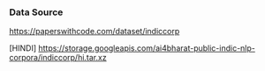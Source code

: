 
### Data Source 
https://paperswithcode.com/dataset/indiccorp


[HINDI] https://storage.googleapis.com/ai4bharat-public-indic-nlp-corpora/indiccorp/hi.tar.xz

